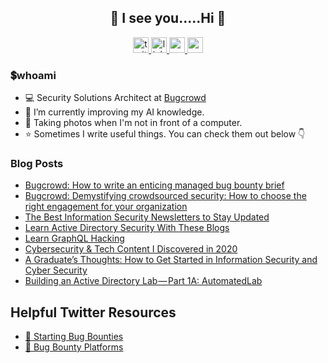<h2 align="center">👀 I see you.....Hi 👋</h2>

<div align="center">
    <a href="https://www.twitter.com/drunkrhin0" target="_blank">
        <img src="https://img.shields.io/static/v1?message=Twitter&logo=twitter&label=&color=1DA1F2&logoColor=white&labelColor=&style=for-the-badge" height="25" alt="twitter logo"  />
    </a>
    <a href="https://www.linkedin.com/in/tawilr/" target="_blank">
        <img src="https://img.shields.io/static/v1?message=LinkedIn&logo=linkedin&label=&color=0077B5&logoColor=white&labelColor=&style=for-the-badge" height="25" alt="linkedin logo"  />
    </a>
    <a href="https://www.drunkrhin0.blog/" target="_blank">
        <img src="https://img.shields.io/badge/website-000000?style=for-the-badge&logo=About.me&logoColor=white" height="25" alt="website logo"  />
    <a href="https://medium.com/@drunkrhin0" target="_blank">
        <img src="https://img.shields.io/static/v1?message=Medium&logo=medium&label=&color=12100E&logoColor=white&labelColor=&style=for-the-badge" height="25" alt="medium logo"  />
    </a>
</div>

### 💲whoami

- 💻 Security Solutions Architect at [Bugcrowd](https://www.bugcrowd.com/)
- 🔭 I’m currently improving my AI knowledge.
- 📸 Taking photos when I'm not in front of a computer.
- ⭐️ Sometimes I write useful things. You can check them out below 👇

### Blog Posts
<!-- BLOG-POST-LIST:START -->
- [Bugcrowd: How to write an enticing managed bug bounty brief](https://www.bugcrowd.com/blog/how-to-write-an-enticing-managed-bug-bounty-brief/)
- [Bugcrowd: Demystifying crowdsourced security: How to choose the right engagement for your organization](https://www.bugcrowd.com/blog/demystifying-crowdsourced-security-how-to-choose-the-right-engagement-for-your-organization/)
- [The Best Information Security Newsletters to Stay Updated](https://www.drunkrhin0.blog/posts/the-best-information-security-newsletters-to-stay-updated/)
- [Learn Active Directory Security With These Blogs](https://www.drunkrhin0.blog/posts/learn-active-directory-security-with-these-blogs.md/)
- [Learn GraphQL Hacking](https://www.drunkrhin0.blog/posts/learn-graphql-hacking/)
- [Cybersecurity &amp; Tech Content I Discovered in 2020](https://www.drunkrhin0.blog/posts/cybersecurity-tech-content-i-discovered-in-2020/)
- [A Graduate’s Thoughts: How to Get Started in Information Security and Cyber Security](https://www.drunkrhin0.blog/posts/a-graduates-thoughts-how-to-get-started-in-information-security-and-cyber-security/)
- [Building an Active Directory Lab — Part 1A: AutomatedLab](https://www.drunkrhin0.blog/posts/building-an-active-directory-lab-part-1a-automatedlab-part-1a-automatedlab/)
<!-- BLOG-POST-LIST:END -->

## Helpful Twitter Resources
- [🧵 Starting Bug Bounties](https://twitter.com/drunkrhin0/status/1656580653633376257)
- [📃 Bug Bounty Platforms](https://twitter.com/i/lists/1580830663925981184)
